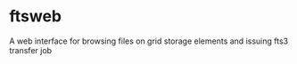 ftsweb
======

A web interface for browsing files on grid storage elements and issuing fts3 transfer job
